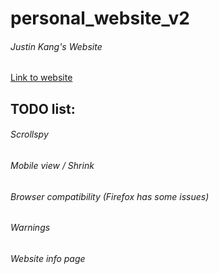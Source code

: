 # personal_website_v2
###### Justin Kang's Website


[Link to website](https://justinkang.herokuapp.com)

## TODO list:
###### Scrollspy
###### Mobile view / Shrink
###### Browser compatibility (Firefox has some issues)
###### Warnings
###### Website info page
